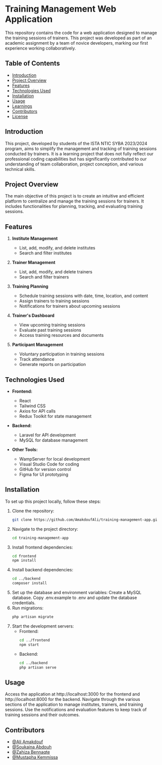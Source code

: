 # Training Management Web Application

This repository contains the code for a web application designed to manage the training sessions of trainers. This project was developed as part of an academic assignment by a team of novice developers, marking our first experience working collaboratively.

## Table of Contents

- [Introduction](#introduction)
- [Project Overview](#project-overview)
- [Features](#features)
- [Technologies Used](#technologies-used)
- [Installation](#installation)
- [Usage](#usage)
- [Learnings](#learnings)
- [Contributors](#contributors)
- [License](#license)

## Introduction

This project, developed by students of the ISTA NTIC SYBA 2023/2024 program, aims to simplify the management and tracking of training sessions conducted by trainers. It is a learning project that does not fully reflect our professional coding capabilities but has significantly contributed to our understanding of team collaboration, project conception, and various technical skills.

## Project Overview

The main objective of this project is to create an intuitive and efficient platform to centralize and manage the training sessions for trainers. It includes functionalities for planning, tracking, and evaluating training sessions.

## Features

1. **Institute Management**
   - List, add, modify, and delete institutes
   - Search and filter institutes

2. **Trainer Management**
   - List, add, modify, and delete trainers
   - Search and filter trainers

3. **Training Planning**
   - Schedule training sessions with date, time, location, and content
   - Assign trainers to training sessions
   - Notifications for trainers about upcoming sessions

4. **Trainer's Dashboard**
   - View upcoming training sessions
   - Evaluate past training sessions
   - Access training resources and documents

5. **Participant Management**
   - Voluntary participation in training sessions
   - Track attendance
   - Generate reports on participation

## Technologies Used

- **Frontend:**
  - React
  - Tailwind CSS
  - Axios for API calls
  - Redux Toolkit for state management

- **Backend:**
  - Laravel for API development
  - MySQL for database management

- **Other Tools:**
  - WampServer for local development
  - Visual Studio Code for coding
  - GitHub for version control
  - Figma for UI prototyping

## Installation

To set up this project locally, follow these steps:

1. Clone the repository:
   ```bash
   git clone https://github.com/AmakdoufAli/training-management-app.git
2. Navigate to the project directory:
   ```bash
   cd training-management-app
3. Install frontend dependencies:
   ```bash
   cd frontend
   npm install
4. Install backend dependencies:
   ```bash
   cd ../backend
   composer install
5. Set up the database and environment variables:
   Create a MySQL database.
   Copy .env.example to .env and update the database credentials.
6. Run migrations:
   ```bash
   php artisan migrate
6. Start the development servers:
      - Frontend:
         ```bash
         cd ../frontend
         npm start
      - Backend:
         ```bash
         cd ../backend
         php artisan serve

## Usage

Access the application at http://localhost:3000 for the frontend and http://localhost:8000 for the backend.
Navigate through the various sections of the application to manage institutes, trainers, and training sessions.
Use the notifications and evaluation features to keep track of training sessions and their outcomes.

## Contributors

- [@Ali Amakdouf](https://github.com/AmakdoufAli)
- [@Soukaina Abdouh](https://github.com/soukainaSKY)
- [@Zahiza Bennaqte](https://github.com/zahira9)
- [@Mustapha Kemmissa](https://github.com/Mrmustpha)

